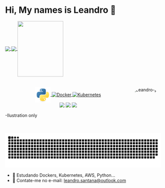 
<h1> Hi, My names is Leandro  👋 </h1>

<div>
  <a href="https://github.com/ldrssantana">
  <img height="180em"   align="center" src="https://github-readme-stats.vercel.app/api?username=ldrssantana&show_icons=true&theme=react&include_all_commits=true&count_private=true"/>
  <img height="180em"  align="center" src="https://github-readme-stats.vercel.app/api/top-langs/?username=LDRSSANTANA&layout=compact&langs_count=7&theme=react" />

  <img align="center" width="148" height="180" src="https://media1.tenor.com/images/68e8337fb4eb7e40645d832c64762a8b/tenor.gif?itemid=19443613">
</div>
 <br>
<div  align="center"> 
  <div style="display: inline_block"><br>
  <img align="center" alt="Python" height="50" width="50" src="https://raw.githubusercontent.com/devicons/devicon/master/icons/python/python-original.svg">
  <img align="center" alt="Docker" height="50" width="50" src="https://cdn.jsdelivr.net/gh/devicons/devicon/icons/docker/docker-original-wordmark.svg">
  <img align="center" alt="Kubernetes" height="50" width="50" src="https://cdn.jsdelivr.net/gh/devicons/devicon/icons/kubernetes/kubernetes-plain.svg">
  <img align="right" alt="Leandro-pic" height="150" style="border-radius:50px;" src="https://cdn.discordapp.com/attachments/870857940360380458/1092167515649609829/leandrodesenho.jpg">
</div>
 <a href="https://www.instagram.com/ldrssantana/" target="_blank"><img src="https://img.shields.io/badge/-Instagram-%23E4405F?style=for-the-badge&logo=instagram&logoColor=white" target="_blank"></a>
  <a href="https://www.linkedin.com/in/leandro-santana-46045711b/" target="_blank"><img src="https://img.shields.io/badge/-LinkedIn-%230077B5?style=for-the-badge&logo=linkedin&logoColor=white" target="_blank"></a>
    <a href = "mailto:leandro.santana@outlook.com"><img src="https://img.shields.io/badge/Microsoft_Outlook-0078D4?style=for-the-badge&logo=microsoft-outlook&logoColor=white"target="_blank"></a> </div>
  

-Ilustration only
 <picture>
  <source
    media="(prefers-color-scheme: dark)"
    srcset="
      https://raw.githubusercontent.com/platane/snk/output/github-contribution-grid-snake-dark.svg"/>
  <source
    media="(prefers-color-scheme: light)"
    srcset="
      https://raw.githubusercontent.com/platane/snk/output/github-contribution-grid-snake.svg
    "
  />
  <img
    alt="github contribution grid snake animation"
    src="https://raw.githubusercontent.com/platane/snk/output/github-contribution-grid-snake.svg"
  />
</picture>
   
 
- 🌱 Estudando Dockers, Kubernetes, AWS, Python...
- 💬 Contate-me no e-mail: leandro.santana@outlook.com

